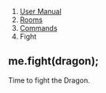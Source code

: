<ol class="breadcrumb">
  <!-- <li><a href="#/">Rowdy Red's Java Adventures</a></li> -->
  <li><a href="#/docs/manual">User Manual</a></li>
  <li><a href="#/docs/rooms">Rooms</a></li>
  <li><a href="#/docs/commands">Commands</a></li>
  <li class="active">Fight</li>
</ol>

## me.fight(dragon);


Time to fight the Dragon. 

